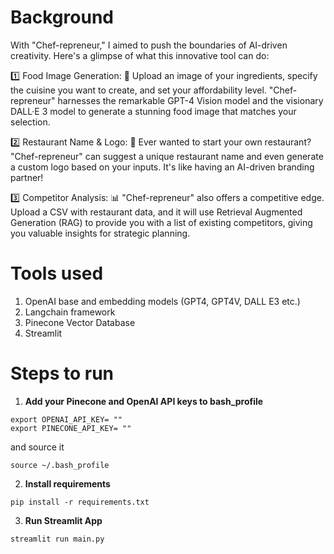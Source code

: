 # Background

With "Chef-repreneur," I aimed to push the boundaries of AI-driven creativity. Here's a glimpse of what this innovative tool can do:

1️⃣ Food Image Generation: 📸
Upload an image of your ingredients, specify the cuisine you want to create, and set your affordability level. "Chef-repreneur" harnesses the remarkable GPT-4 Vision model and the visionary DALL·E 3 model to generate a stunning food image that matches your selection.

2️⃣ Restaurant Name & Logo: 🏢
Ever wanted to start your own restaurant? "Chef-repreneur" can suggest a unique restaurant name and even generate a custom logo based on your inputs. It's like having an AI-driven branding partner!

3️⃣ Competitor Analysis: 📊
"Chef-repreneur" also offers a competitive edge. Upload a CSV with restaurant data, and it will use Retrieval Augmented Generation (RAG) to provide you with a list of existing competitors, giving you valuable insights for strategic planning.

# Tools used

1. OpenAI base and embedding models (GPT4, GPT4V, DALL E3 etc.)
2. Langchain framework
3. Pinecone Vector Database
4. Streamlit


# Steps to run

1. **Add your Pinecone and OpenAI API keys to bash_profile** 

```
export OPENAI_API_KEY= ""
export PINECONE_API_KEY= ""
```
and source it
```
source ~/.bash_profile
```

2. **Install requirements**

```
pip install -r requirements.txt
```

3. **Run Streamlit App**

```
streamlit run main.py
```